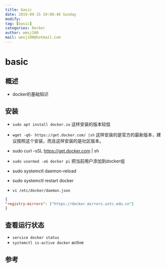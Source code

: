 ```yaml
---
title: basic
date: 2019-09-15 19:08:48 Sunday
modify:
tag: [basic]
categories: Docker
author: wmsj100
mail: wmsj100@hotmail.com
---
```


# basic

## 概述

- docker的基础知识

## 安装

- `sudo apt install docker.io` 这样安装的版本较低
- `wget -qO- https://get.docker.com/ |sh` 这样安装的是官方的最新版本，建议按照这个安装，而且这样安装的是社区版本。
- sudo curl -sSL https://get.docker.com | sh

- `sudo usermod -aG docker pi` 把当前用户添加到docker组

- sudo systemctl daemon-reload
- sudo systemctl restart docker
- `vi /etc/docker/daemon.json`
```json
{ 
"registry-mirrors": ["https://docker.mirrors.ustc.edu.cn"] 
}
```

## 查看运行状态

- `service docker status`
- `systemctl is-active docker` active

## 参考

